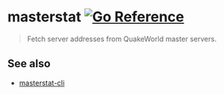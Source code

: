 # masterstat [![Go Reference](https://pkg.go.dev/badge/github.com/vikpe/masterstat.svg)](https://pkg.go.dev/github.com/vikpe/masterstat)

> Fetch server addresses from QuakeWorld master servers.

## See also
* [masterstat-cli](https://github.com/vikpe/masterstat-cli)
